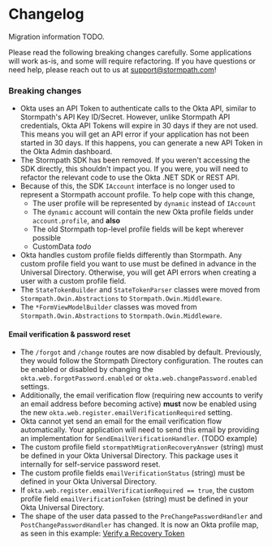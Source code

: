 # Changelog

Migration information TODO.

Please read the following breaking changes carefully. Some applications will work as-is, and some will require refactoring. If you have questions or need help, please reach out to us at support@stormpath.com!

### Breaking changes

* Okta uses an API Token to authenticate calls to the Okta API, similar to Stormpath's API Key ID/Secret.  However, unlike Stormpath API credentials, Okta API Tokens will expire in 30 days if they are not used. This means you will get an API error if your application has not been started in 30 days. If this happens, you can generate a new API Token in the Okta Admin dashboard.
* The Stormpath SDK has been removed. If you weren't accessing the SDK directly, this shouldn't impact you. If you were, you will need to refactor the relevant code to use the Okta .NET SDK or REST API.
* Because of this, the SDK `IAccount` interface is no longer used to represent a Stormpath account profile. To help cope with this change,
	* The user profile will be represented by `dynamic` instead of `IAccount`
	* The `dynamic` account will contain the new Okta profile fields under `account.profile`, and **also**
	* The old Stormpath top-level profile fields will be kept wherever possible
	* CustomData _todo_
* Okta handles custom profile fields differently than Stormpath. Any custom profile field you want to use must be defined in advance in the Universal Directory. Otherwise, you will get API errors when creating a user with a custom profile field.
* The `StateTokenBuilder` and `StateTokenParser` classes were moved from `Stormpath.Owin.Abstractions` to `Stormpath.Owin.Middleware`.
* The `*FormViewModelBuilder` classes was moved from `Stormpath.Owin.Abstractions` to `Stormpath.Owin.Middleware`.

#### Email verification & password reset

* The `/forgot` and `/change` routes are now disabled by default. Previously, they would follow the Stormpath Directory configuration. The routes can be enabled or disabled by changing the `okta.web.forgotPassword.enabled` or `okta.web.changePassword.enabled` settings.
* Additionally, the email verification flow (requiring new accounts to verify an email address before becoming active) **must** now be enabled using the new `okta.web.register.emailVerificationRequired` setting.
* Okta cannot yet send an email for the email verification flow automatically. Your application will need to send this email by providing an implementation for `SendEmailVerificationHandler`. (TODO example)
* The custom profile field `stormpathMigrationRecoveryAnswer` (string) must be defined in your Okta Universal Directory. This package uses it internally for self-service password reset.
* The custom profile fields `emailVerificationStatus` (string) must be defined in your Okta Universal Directory.
* If `okta.web.register.emailVerificationRequired == true`, the custom profile field `emailVerificationToken` (string) must be defined in your Okta Universal Directory.
* The shape of the user data passed to the `PreChangePasswordHandler` and `PostChangePasswordHandler` has changed. It is now an Okta profile map, as seen in this example: [Verify a Recovery Token](http://developer.okta.com/docs/api/resources/authn.html#verify-recovery-token)